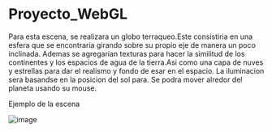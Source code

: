 # Proyecto_WebGL
Para esta escena, se realizara un globo terraqueo.Este consistiria en una esfera que se encontraria girando sobre su propio eje de manera un poco inclinada. Ademas se agregarian texturas para hacer la similitud de los continentes y los espacios de agua de la tierra.Asi como una capa de nuves y estrellas para dar el realismo y fondo de esar en el espacio. La iluminacion sera basandse en la posicion del sol para. Se podra mover alredor del planeta usando su mouse. 

Ejemplo de la escena 


![image](https://user-images.githubusercontent.com/66851592/135276218-99e9dbdb-668d-405e-90bf-999b877885c9.png)


